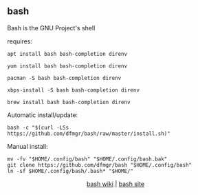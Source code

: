 ## bash  
  
Bash is the GNU Project's shell  
  
requires:

```shell
apt install bash bash-completion direnv
```  

```shell
yum install bash bash-completion direnv
```  

```shell
pacman -S bash bash-completion direnv
```  

```shell
xbps-install -S bash bash-completion direnv
```

```shell
brew install bash bash-completion direnv
```

Automatic install/update:

```shell
bash -c "$(curl -LSs https://github.com/dfmgr/bash/raw/master/install.sh)"
```

Manual install:

```shell
mv -fv "$HOME/.config/bash" "$HOME/.config/bash.bak"
git clone https://github.com/dfmgr/bash "$HOME/.config/bash"
ln -sf $HOME/.config/bash/.bash* "$HOME/"
```
  
  
<p align=center>
  <a href="https://wiki.archlinux.org/index.php/bash" target="_blank">bash wiki</a>  |  
  <a href="https://www.gnu.org/software/bash/" target="_blank">bash site</a>
</p>  
